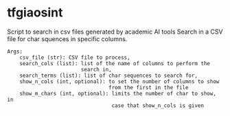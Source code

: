 # tfgiaosint
Script to search in csv files generated by academic AI tools
    Search in a CSV file for char squences in specific columns.

    Args:
        csv_file (str): CSV file to process,
        search_cols (list): list of the name of columns to perform the 
                            search in,
        search_terms (list): list of char sequences to search for,
        show_n_cols (int, optional): to set the number of columns to show 
                                     from the first in the file
        show_m_chars (int, optional): limits the number of char to show, in
                                      case that show_n_cols is given
